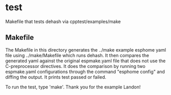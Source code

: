 # test

Makefile that tests dehash via cpptest/examples/make

## Makefile

The Makefile in this directory generates the ../make example esphome
yaml file using ../make/Makefile which runs dehash.  It then compares
the generated yaml against the original espmake.yaml file that does not
use the C-preprocessor directives.  It does the comparison by running
two espmake.yaml configurations through the command "esphome config"
and diffing the output.  It prints test passed or failed.

To run the test, type 'make'. Thank you for the example Landon!
